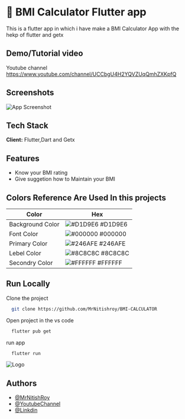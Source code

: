 
# 📙 BMI Calculator Flutter app 
This is a flutter app in which i have make a BMI Calculator App with the hekp of flutter and getx 
    




## Demo/Tutorial video 

Youtube channel https://www.youtube.com/channel/UCCbgU4H2YQVZUqQmhZXKpfQ


## Screenshots

![App Screenshot](https://blogger.googleusercontent.com/img/b/R29vZ2xl/AVvXsEgofXnj3h1-dGdqSKToVMz4lbAx9KjsK8A9_Zr9Zt3i7BGYsg5JB6gNSRDlrxNNsHCqRUEk1jFDVVdRelaeoZofbhJ4JHt3UBnknIe214khxgXkfNjT377f1BoZI1rCVJmhYP1UgtBJIf8olh4v9vub0q7-mEuNZLeKUWHPqQzp9bdTovfEXmioRiVq_S7Z/s10278/BMI.png)


## Tech Stack

**Client:** Flutter,Dart and Getx



## Features

- Know your BMI rating
- Give suggetion how to Maintain your BMI
## Colors Reference Are Used In this projects 

| Color             | Hex                                                                |
| ----------------- | ------------------------------------------------------------------ |
| Background Color | ![#D1D9E6](https://via.placeholder.com/10/FFFFFF?text=+) #D1D9E6 |
| Font Color | ![#000000](https://via.placeholder.com/10/000000?text=+) #000000 |
| Primary Color | ![#246AFE](https://via.placeholder.com/10/0057FF?text=+) #246AFE |
| Lebel Color | ![#8C8C8C](https://via.placeholder.com/10/6B6B6B?text=+) #8C8C8C |
| Secondry Color | ![#FFFFFF](https://via.placeholder.com/10/00C236?text=+) #FFFFFF |


## Run Locally

Clone the project

```bash
  git clone https://github.com/MrNitishroy/BMI-CALCULATOR
```

Open project in the vs code

```bash
  flutter pub get
```

run app 

```bash
  flutter run
```


![Logo](https://blogger.googleusercontent.com/img/b/R29vZ2xl/AVvXsEjLiBr3uvk0ijbAHAm-cRybDFwnG1TzLfDe4y1kmFQNtXjK0pWh-ZqIOKZ-sPRK4kgMyFsOfLGufSrF7ibzfdLkFx7Ru2kcaZXM0dAjgCdnVWsLq1jAORpIaFzz0423MbxuxIu78vMf19cRfOsmH8qZJvsxSnHfByNju77X2oEXCUyJFUkerAwYq8TKpvFM/s2604/Frame%202.png)


## Authors

- [@MrNitishRoy](https://www.github.com/MrNitishroy)
- [@YoutubeChannel](https://www.youtube.com/channel/UCCbgU4H2YQVZUqQmhZXKpfQ)
- [@Linkdin](https://www.linkedin.com/in/mrnitishkumar/)


